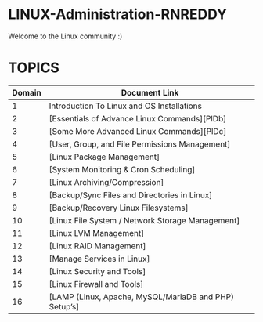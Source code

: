 # LINUX-Administration-RNREDDY

Welcome to the Linux community  :)


# TOPICS

| Domain | Document Link |
| ------ | ------ |
| 1 | Introduction To Linux and OS Installations |
| 2 | [Essentials of Advance Linux Commands][PlDb] |
| 3 | [Some More Advanced Linux Commands][PlDc]
| 4 | [User, Group, and File Permissions Management] |
| 5 | [Linux Package Management] |
| 6 | [System Monitoring & Cron Scheduling] |
| 7 | [Linux Archiving/Compression] |
| 8 | [Backup/Sync Files and Directories in Linux] |
| 9 | [Backup/Recovery Linux Filesystems] |
| 10 | [Linux File System / Network Storage Management] |
| 11 | [Linux LVM Management] |
| 12 | [Linux RAID Management] |
| 13 | [Manage Services in Linux] |
| 14 | [Linux Security and Tools] |
| 15 | [Linux Firewall and Tools] |
| 16 | [LAMP (Linux, Apache, MySQL/MariaDB and PHP) Setup’s] |
